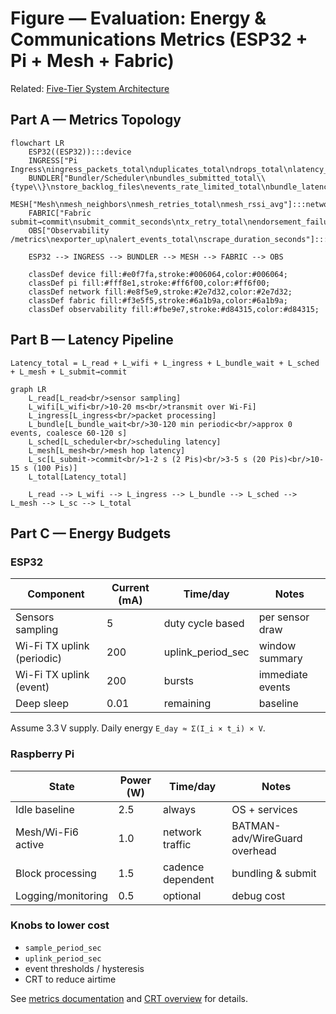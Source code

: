 # Figure — Evaluation: Energy & Communications Metrics (ESP32 + Pi + Mesh + Fabric)

Related: [Five-Tier System Architecture](figure1_three_tier_system_architecture.md)

## Part A — Metrics Topology

```mermaid
flowchart LR
    ESP32((ESP32)):::device
    INGRESS["Pi Ingress\ningress_packets_total\nduplicates_total\ndrops_total\nlatency_seconds"]:::pi
    BUNDLER["Bundler/Scheduler\nbundles_submitted_total\\{type\\}\nstore_backlog_files\nevents_rate_limited_total\nbundle_latency_seconds"]:::pi
    MESH["Mesh\nmesh_neighbors\nmesh_retries_total\nmesh_rssi_avg"]:::network
    FABRIC["Fabric submit→commit\nsubmit_commit_seconds\ntx_retry_total\nendorsement_failures_total"]:::fabric
    OBS["Observability /metrics\nexporter_up\nalert_events_total\nscrape_duration_seconds"]:::observability

    ESP32 --> INGRESS --> BUNDLER --> MESH --> FABRIC --> OBS

    classDef device fill:#e0f7fa,stroke:#006064,color:#006064;
    classDef pi fill:#fff8e1,stroke:#ff6f00,color:#ff6f00;
    classDef network fill:#e8f5e9,stroke:#2e7d32,color:#2e7d32;
    classDef fabric fill:#f3e5f5,stroke:#6a1b9a,color:#6a1b9a;
    classDef observability fill:#fbe9e7,stroke:#d84315,color:#d84315;
```

## Part B — Latency Pipeline

`Latency_total = L_read + L_wifi + L_ingress + L_bundle_wait + L_sched + L_mesh + L_submit→commit`

```mermaid
graph LR
    L_read[L_read<br/>sensor sampling]
    L_wifi[L_wifi<br/>10-20 ms<br/>transmit over Wi-Fi]
    L_ingress[L_ingress<br/>packet processing]
    L_bundle[L_bundle_wait<br/>30-120 min periodic<br/>approx 0 events, coalesce 60-120 s]
    L_sched[L_scheduler<br/>scheduling latency]
    L_mesh[L_mesh<br/>mesh hop latency]
    L_sc[L_submit->commit<br/>1-2 s (2 Pis)<br/>3-5 s (20 Pis)<br/>10-15 s (100 Pis)]
    L_total[Latency_total]

    L_read --> L_wifi --> L_ingress --> L_bundle --> L_sched --> L_mesh --> L_sc --> L_total
```

## Part C — Energy Budgets

### ESP32

| Component | Current (mA) | Time/day | Notes |
| --- | --- | --- | --- |
| Sensors sampling | 5 | duty cycle based | per sensor draw |
| Wi-Fi TX uplink (periodic) | 200 | uplink_period_sec | window summary |
| Wi-Fi TX uplink (event) | 200 | bursts | immediate events |
| Deep sleep | 0.01 | remaining | baseline |

Assume 3.3 V supply. Daily energy `E_day ≈ Σ(I_i × t_i) × V`.

### Raspberry Pi

| State | Power (W) | Time/day | Notes |
| --- | --- | --- | --- |
| Idle baseline | 2.5 | always | OS + services |
| Mesh/Wi-Fi6 active | 1.0 | network traffic | BATMAN-adv/WireGuard overhead |
| Block processing | 1.5 | cadence dependent | bundling & submit | 
| Logging/monitoring | 0.5 | optional | debug cost |

### Knobs to lower cost

- `sample_period_sec`
- `uplink_period_sec`
- event thresholds / hysteresis
- CRT to reduce airtime

See [metrics documentation](../docs/metrics.md) and [CRT overview](../docs/crt.md) for details.

